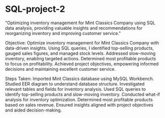 # SQL-project-2
"Optimizing inventory management for Mint Classics Company using SQL data analysis, providing valuable insights and recommendations for reorganizing inventory and improving customer service."

 Objective: Optimize inventory management for Mint Classics Company with data-driven insights. Using SQL queries, I identified top-selling products, gauged sales figures, and managed stock levels. Addressed slow-moving inventory, enabling targeted actions. Determined most profitable products to focus on profitability. Achieved project objectives, empowering informed decisions and maintaining excellent customer service.  


Steps Taken: 
Imported Mint Classics database using MySQL Workbench.
Studied EER diagram to understand database structure.
Investigated relevant tables and fields for inventory analysis.
Used SQL queries to identify top-selling products and slow-moving inventory.
Conducted what-if analysis for inventory optimization.
Determined most profitable products based on sales revenue.
Ensured insights aligned with project objectives and aided decision-making.



  

